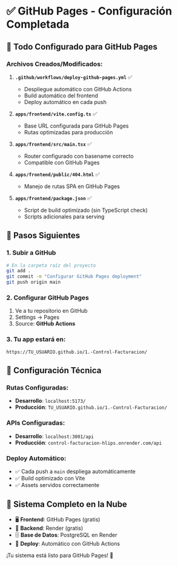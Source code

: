 # ✅ GitHub Pages - Configuración Completada

## 🎯 Todo Configurado para GitHub Pages

### Archivos Creados/Modificados:

1. **`.github/workflows/deploy-github-pages.yml`** ✅
   - Despliegue automático con GitHub Actions
   - Build automático del frontend
   - Deploy automático en cada push

2. **`apps/frontend/vite.config.ts`** ✅
   - Base URL configurada para GitHub Pages
   - Rutas optimizadas para producción

3. **`apps/frontend/src/main.tsx`** ✅
   - Router configurado con basename correcto
   - Compatible con GitHub Pages

4. **`apps/frontend/public/404.html`** ✅
   - Manejo de rutas SPA en GitHub Pages

5. **`apps/frontend/package.json`** ✅
   - Script de build optimizado (sin TypeScript check)
   - Scripts adicionales para serving

## 🚀 Pasos Siguientes

### 1. Subir a GitHub
```bash
# En la carpeta raíz del proyecto
git add .
git commit -m "Configurar GitHub Pages deployment"
git push origin main
```

### 2. Configurar GitHub Pages
1. Ve a tu repositorio en GitHub
2. Settings → Pages
3. Source: **GitHub Actions**

### 3. Tu app estará en:
```
https://TU_USUARIO.github.io/1.-Control-Facturacion/
```

## 🔧 Configuración Técnica

### Rutas Configuradas:
- **Desarrollo**: `localhost:5173/`
- **Producción**: `TU_USUARIO.github.io/1.-Control-Facturacion/`

### APIs Configuradas:
- **Desarrollo**: `localhost:3001/api`
- **Producción**: `control-facturacion-hlips.onrender.com/api`

### Deploy Automático:
- ✅ Cada push a `main` despliega automáticamente
- ✅ Build optimizado con Vite
- ✅ Assets servidos correctamente

## 📱 Sistema Completo en la Nube

- 🖥️ **Frontend**: GitHub Pages (gratis)
- 🔧 **Backend**: Render (gratis)
- 🗄️ **Base de Datos**: PostgreSQL en Render
- 🔄 **Deploy**: Automático con GitHub Actions

¡Tu sistema está listo para GitHub Pages! 🚀
